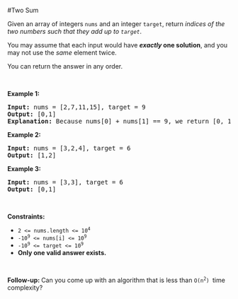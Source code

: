 #Two Sum
<p>Given an array of integers <code>nums</code> and an integer <code>target</code>, return <em>indices of the two numbers such that they add up to <code>target</code></em>.</p>
<p>You may assume that each input would have <strong><em>exactly</em> one solution</strong>, and you may not use the <em>same</em> element twice.</p>
<p>You can return the answer in any order.</p>
<p> </p>
<p><strong class="example">Example 1:</strong></p>
<pre><strong>Input:</strong> nums = [2,7,11,15], target = 9
<strong>Output:</strong> [0,1]
<strong>Explanation:</strong> Because nums[0] + nums[1] == 9, we return [0, 1].
</pre>
<p><strong class="example">Example 2:</strong></p>
<pre><strong>Input:</strong> nums = [3,2,4], target = 6
<strong>Output:</strong> [1,2]
</pre>
<p><strong class="example">Example 3:</strong></p>
<pre><strong>Input:</strong> nums = [3,3], target = 6
<strong>Output:</strong> [0,1]
</pre>
<p> </p>
<p><strong>Constraints:</strong></p>
<ul>
<li><code>2 &lt;= nums.length &lt;= 10<sup>4</sup></code></li>
<li><code>-10<sup>9</sup> &lt;= nums[i] &lt;= 10<sup>9</sup></code></li>
<li><code>-10<sup>9</sup> &lt;= target &lt;= 10<sup>9</sup></code></li>
<li><strong>Only one valid answer exists.</strong></li>
</ul>
<p> </p>
<strong>Follow-up: </strong>Can you come up with an algorithm that is less than <code>O(n<sup>2</sup>) </code>time complexity?
